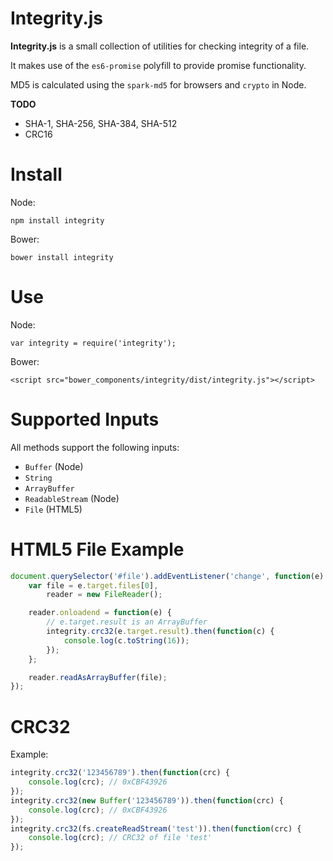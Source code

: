 Integrity.js
===

**Integrity.js** is a small collection of utilities for checking integrity of a file.

It makes use of the `es6-promise` polyfill to provide promise functionality.

MD5 is calculated using the `spark-md5` for browsers and `crypto` in Node.

**TODO**

- SHA-1, SHA-256, SHA-384, SHA-512
- CRC16

Install
==

Node:

```
npm install integrity
```

Bower:

```
bower install integrity
```

Use
==

Node:

```
var integrity = require('integrity');
```

Bower:

```
<script src="bower_components/integrity/dist/integrity.js"></script>
```

Supported Inputs
==

All methods support the following inputs:

- `Buffer` (Node)
- `String`
- `ArrayBuffer`
- `ReadableStream` (Node)
- `File` (HTML5)

HTML5 File Example
==

```javascript
document.querySelector('#file').addEventListener('change', function(e) {
	var file = e.target.files[0],
		reader = new FileReader();

	reader.onloadend = function(e) {
		// e.target.result is an ArrayBuffer
		integrity.crc32(e.target.result).then(function(c) {
			console.log(c.toString(16));
		});
	};

	reader.readAsArrayBuffer(file);
});
```

CRC32
==

Example:

```javascript
integrity.crc32('123456789').then(function(crc) {
	console.log(crc); // 0xCBF43926
});
integrity.crc32(new Buffer('123456789')).then(function(crc) {
	console.log(crc); // 0xCBF43926
});
integrity.crc32(fs.createReadStream('test')).then(function(crc) {
	console.log(crc); // CRC32 of file 'test'
});
```

